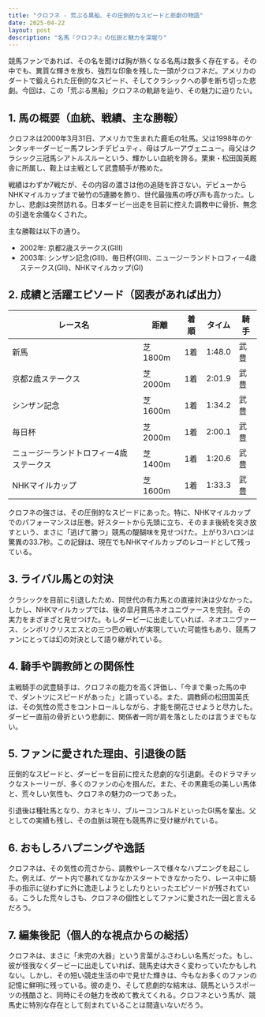 ```yaml
---
title: "クロフネ - 荒ぶる黒船、その圧倒的なスピードと悲劇の物語"
date: 2025-04-22
layout: post
description: "名馬『クロフネ』の伝説と魅力を深堀り"
---
```


競馬ファンであれば、その名を聞けば胸が熱くなる名馬は数多く存在する。その中でも、異質な輝きを放ち、強烈な印象を残した一頭がクロフネだ。アメリカのダートで鍛えられた圧倒的なスピード、そしてクラシックへの夢を断ち切った悲劇。今回は、この「荒ぶる黒船」クロフネの軌跡を辿り、その魅力に迫りたい。


## 1. 馬の概要（血統、戦績、主な勝鞍）

クロフネは2000年3月31日、アメリカで生まれた鹿毛の牡馬。父は1998年のケンタッキーダービー馬フレンチデピュティ、母はブルーアヴェニュー。母父はクラシック三冠馬シアトルスルーという、輝かしい血統を誇る。栗東・松田国英厩舎に所属し、鞍上は主戦として武豊騎手が務めた。

戦績はわずか7戦だが、その内容の濃さは他の追随を許さない。デビューからNHKマイルカップまで破竹の5連勝を飾り、世代最強馬の呼び声も高かった。しかし、悲劇は突然訪れる。日本ダービー出走を目前に控えた調教中に骨折、無念の引退を余儀なくされた。

主な勝鞍は以下の通り。

* 2002年: 京都2歳ステークス(GIII)
* 2003年: シンザン記念(GIII)、毎日杯(GIII)、ニュージーランドトロフィー4歳ステークス(GII)、NHKマイルカップ(GI)


## 2. 成績と活躍エピソード（図表があれば出力）

| レース名 | 距離 | 着順 | タイム | 騎手 |
|---|---|---|---|---|
| 新馬 | 芝1800m | 1着 | 1:48.0 | 武豊 |
| 京都2歳ステークス | 芝2000m | 1着 | 2:01.9 | 武豊 |
| シンザン記念 | 芝1600m | 1着 | 1:34.2 | 武豊 |
| 毎日杯 | 芝2000m | 1着 | 2:00.1 | 武豊 |
| ニュージーランドトロフィー4歳ステークス | 芝1400m | 1着 | 1:20.6 | 武豊 |
| NHKマイルカップ | 芝1600m | 1着 | 1:33.3 | 武豊 |

クロフネの強さは、その圧倒的なスピードにあった。特に、NHKマイルカップでのパフォーマンスは圧巻。好スタートから先頭に立ち、そのまま後続を突き放すという、まさに「逃げて勝つ」競馬の醍醐味を見せつけた。上がり3ハロンは驚異の33.7秒。この記録は、現在でもNHKマイルカップのレコードとして残っている。


## 3. ライバル馬との対決

クラシックを目前に引退したため、同世代の有力馬との直接対決は少なかった。しかし、NHKマイルカップでは、後の皐月賞馬ネオユニヴァースを完封。その実力をまざまざと見せつけた。もしダービーに出走していれば、ネオユニヴァース、シンボリクリスエスとの三つ巴の戦いが実現していた可能性もあり、競馬ファンにとっては幻の対決として語り継がれている。


## 4. 騎手や調教師との関係性

主戦騎手の武豊騎手は、クロフネの能力を高く評価し、「今まで乗った馬の中で、ダントツにスピードがあった」と語っている。また、調教師の松田国英氏は、その気性の荒さをコントロールしながら、才能を開花させようと尽力した。ダービー直前の骨折という悲劇に、関係者一同が肩を落としたのは言うまでもない。


## 5. ファンに愛された理由、引退後の話

圧倒的なスピードと、ダービーを目前に控えた悲劇的な引退劇。そのドラマチックなストーリーが、多くのファンの心を掴んだ。また、その黒鹿毛の美しい馬体と、荒々しい気性も、クロフネの魅力の一つであった。

引退後は種牡馬となり、カネヒキリ、ブルーコンコルドといったGI馬を輩出。父としての実績も残し、その血脈は現在も競馬界に受け継がれている。


## 6. おもしろハプニングや逸話

クロフネは、その気性の荒さから、調教やレースで様々なハプニングを起こした。例えば、ゲート内で暴れてなかなかスタートできなかったり、レース中に騎手の指示に従わずに外に逸走しようとしたりといったエピソードが残されている。こうした荒々しさも、クロフネの個性としてファンに愛された一因と言えるだろう。


## 7. 編集後記（個人的な視点からの総括）

クロフネは、まさに「未完の大器」という言葉がふさわしい名馬だった。もし、彼が怪我なくダービーに出走していれば、競馬史は大きく変わっていたかもしれない。しかし、その短い競走生活の中で見せた輝きは、今もなお多くのファンの記憶に鮮明に残っている。彼の走り、そして悲劇的な結末は、競馬というスポーツの残酷さと、同時にその魅力を改めて教えてくれる。クロフネという馬が、競馬史に特別な存在として刻まれていることは間違いないだろう。
